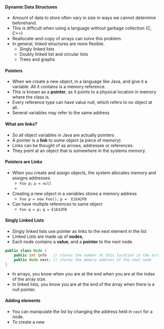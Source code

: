 #### Dynamic Data Structures

- Amount of data to store often vary in size in ways we cannot determine beforehand.
- This is difficult when using a language without garbage collection (C, C++)
- Reallocate-and-copy of arrays can solve this problem. 
- In general, linked structures are more flexible. 
	- Singly linked lists
	- Doubly linked list and circular lists
	- Trees and graphs

#### Pointers

- When we create a new object, in a language like Java, and give it a variable. All it contains is a memory reference. 
- This is known as a **pointer**, as it points to a physical location in memory where the class is. 
- Every reference type can have value null, which refers to no object at all. 
- Several variables may refer to the same address

#### What are links?

- So all object variables in Java are actually pointers
- A pointer is a **link** to some object (a piece of memory)
- Links can be thought of as arrows, addresses or references. 
- They point at an object that is somewhere in the systems memory. 

#### Pointers are Links

- When you create and assign objects, the system allocates memory and assigns addresses. 
	- `Foo p;` `p = null`
	- 
- Creating a new object in a variables stores a memory address
	- `Foo p = new Foo();` `p =  E1E42FB
	`
- Can have multiple references to same object
	- `Foo q = p;` `q = E1E42FB`

#### Singly Linked Lists

- Singly linked lists use pointer as links to the next element in the list
- Linked Lists are made up of **nodes**,
- Each node contains a **value**, and a **pointer** to the next node. 

```java
public class Node {
	public int info   // stores the number at this location in the array
	public Node next; // stores the memory address of the next node	
}
```

- In arrays, you know when you are at the end when you are at the index of the array size.
- In linked lists, you know you are at the end of the array when there is a null pointer. 

#### Adding elements

- You can manipulate the list by changing the address held in `next` for a node. 
- To create a new 



